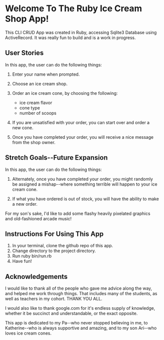 # Welcome To The Ruby Ice Cream Shop App!

This CLI CRUD App was created in Ruby, accessing Sqlite3 Database using ActiveRecord.
It was really fun to build and is a work in progress.

## User Stories

In this app, the user can do the following things:

1. Enter your name when prompted.
2. Choose an ice cream shop.
3. Order an ice cream cone, by choosing the following:
   - ice cream flavor
   - cone type
   - number of scoops
4. If you are unsatisfied with your order,
   you can start over and order a new cone.
   
5. Once you have completed your order, 
   you will receive a nice message from the shop owner.
   
## Stretch Goals--Future Expansion

In this app, the user can do the following things:

1. Alternately, once you have completed your order, 
   you might randomly be assigned a mishap--where something terrible will happen to your ice cream cone.
   
2. If what you have ordered is out of stock, you will have the ability
   to make a new order.
   
For my son's sake, I'd like to add some flashy heavily pixelated graphics and old-fashioned arcade music!

## Instructions For Using This App

1. In your terminal, clone the github repo of this app.
2. Change directory to the project directory.
3. Run ruby bin/run.rb
4. Have fun!

## Acknowledgements

I would like to thank all of the people who gave me advice along the way, 
and helped me work through things. That includes many of the students, as well as teachers in my cohort. THANK YOU ALL.

I would also like to thank google.com for it's endless supply of knowledge, whether it be succinct and understandable, or the exact opposite.

This app is dedicated to my Pa--who never stopped believing in me, to Katherine--who is always supportive and amazing, and to my son Ari--who loves ice cream cones.

